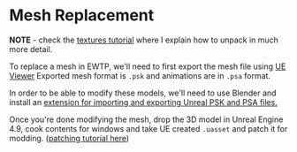 # Mesh Replacement

**NOTE** - check the [textures tutorial](texture_modding.md) where I explain how to unpack in much more detail.

To replace a mesh in EWTP, we'll need to first export the mesh file using [UE Viewer](https://www.gildor.org/en/projects/umodel#files)
Exported mesh format is `.psk` and animations are in `.psa` format.

In order to be able to modify these models, we'll need to use Blender and install an [extension for importing and exporting Unreal PSK and PSA files.](https://github.com/DarklightGames/io_scene_psk_psa)

Once you're done modifying the mesh, drop the 3D model in Unreal Engine 4.9, cook contents for windows and take UE created `.uasset` and patch it for modding. ([patching tutorial here](uasset_editing.md))

